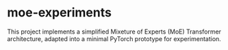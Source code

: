 # moe-experiments
This project implements a simplified Mixeture of Experts (MoE) Transformer architecture, adapted into a minimal PyTorch prototype for experimentation.
